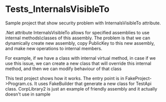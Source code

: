 Tests_InternalsVisibleTo
========================

Sample project that show security problem with InternalsVisibleTo attribute.

.Net attribute InternalsVisibleTo allows for specified assemblies to use internal methods\classes of this assembly. 
The problem is that we can dynamically create new assembly, copy PublicKey to this new assembly, and make new operations to internal members.

For example, if we have a class with internal virtual method, in case if we use this issue, we can create a new class that will override this internal method, and then we can modify behaviour of that class

This test project shows how it works. The entry point is in FakeProject->Program.cs. It uses FakeBuilder that generate a new class for TestApi class. CorpLibrary2 is just an example of friendly assembly and it actually doesn't use in sample